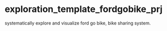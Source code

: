 # exploration_template_fordgobike_prj
systematically explore and visualize ford go bike, bike sharing system.
